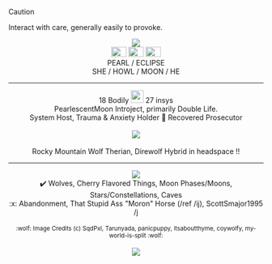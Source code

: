 > [!CAUTION]
> Interact with care, generally easily to provoke.
<p align="center">
<img src="https://i.imgur.com/r5QUUto.gif">
<br>
<img src="https://i.imgur.com/Z0NFndR.png" width="30" height="20"> <img src="https://i.imgur.com/U4AkHDW.png" width="30" height="20"> <img src="https://i.imgur.com/8Lb7MJg.png" width="30" height="20">
<br>
PEARL / ECLIPSE
<br>
SHE / HOWL / MOON / HE
<hr/><p align="center">
18 Bodily <img src="https://i.imgur.com/OaBxUZe.png" width="25" height="25"> 27 insys
<br>
PearlescentMoon Introject, primarily Double Life. <br>
System Host, Trauma & Anxiety Holder 🌙 Recovered Prosecutor
<br><br>
<img src="https://i.imgur.com/tbPdQm7.png">
<br><br>
Rocky Mountain Wolf Therian, Direwolf Hybrid in headspace !!
<hr/><p align="center">
<img src="https://i.imgur.com/ounEiPP.gif"> <br>
✔️ Wolves, Cherry Flavored Things, Moon Phases/Moons, Stars/Constellations, Caves
<br>
:x: Abandonment, That Stupid Ass "Moron" Horse (/ref /ij), ScottSmajor1995 /j<br><br>
<sub> :wolf: Image Credits (c) SqdPxl, Tarunyada, panicpuppy, itsaboutthyme, coywolfy, my-world-is-split :wolf: </sub>
<br><br>
<img src="https://i.imgur.com/J5Apuo6.png">
